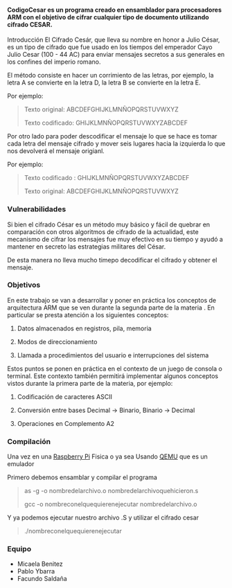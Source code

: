 #### CodigoCesar es un programa creado en ensamblador para procesadores ARM con el objetivo de cifrar cualquier tipo de documento utilizando cifrado CESAR.

Introducción El Cifrado Cesár, que lleva su nombre en honor a Julio César, es un tipo de cifrado que fue usado en los tiempos del emperador Cayo Julio Cesar (100 - 44 AC) para enviar mensajes secretos a sus generales en los confines del imperio romano.

El método consiste en hacer un corrimiento de las letras, por ejemplo, la letra A se convierte en la letra D, la letra B se convierte en la letra E.

Por ejemplo:

>Texto original:   ABCDEFGHIJKLMNÑOPQRSTUVWXYZ
>
>Texto codificado: GHIJKLMNÑOPQRSTUVWXYZABCDEF

Por otro lado para poder descodificar el mensaje lo que se hace es tomar cada letra del mensaje cifrado y mover seis lugares hacia la izquierda lo que nos devolverá el mensaje origianl.

Por ejemplo:

>Texto codificado :  GHIJKLMNÑOPQRSTUVWXYZABCDEF
>
>Texto original:     ABCDEFGHIJKLMNÑOPQRSTUVWXYZ

### Vulnerabilidades 
Si bien el cifrado César es un método muy básico y fácil de quebrar en comparación con otros algoritmos de cifrado de la actualidad, este mecanismo de cifrar los mensajes fue muy efectivo en su tiempo y ayudó a mantener en secreto las estrategias militares del César.

De esta manera no lleva mucho timepo decodificar el cifrado y obtener el mensaje.

### Objetivos
En este trabajo se van a desarrollar y poner en práctica los conceptos de arquitectura ARM que se ven durante la segunda parte de la materia . En particular se presta atención a los siguientes conceptos:

1. Datos almacenados en registros, pila, memoria

2. Modos de direccionamiento 

3. Llamada a procedimientos del usuario e interrupciones del sistema

Estos puntos se ponen en práctica en el contexto de un juego de consola o terminal. Este contexto también permitirá implementar algunos conceptos vistos durante la primera parte de la materia, por ejemplo:

1. Codificación de caracteres ASCII

2. Conversión entre bases Decimal -> Binario, Binario -> Decimal 

3. Operaciones en Complemento A2

### Compilación
Una vez en una [Raspberry Pi](https://duckduckgo.com/?q=Raspberry+pi+&t=newext&atb=v250-1&ia=web) Fisica o ya sea Usando [QEMU](https://www.qemu.org/) que es un emulador

Primero debemos ensamblar y compilar el programa 

> as -g -o nombredelarchivo.o nombredelarchivoquehicieron.s   
> 
> gcc -o nombreconelquequierenejecutar nombredelarchivo.o

Y ya podemos ejecutar nuestro archivo .S y utilizar el cifrado cesar

> ./nombreconelquequierenejecutar

### Equipo
 + Micaela Benitez
 + Pablo Ybarra
 + Facundo Saldaña
 
 
